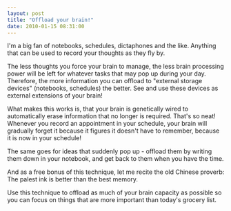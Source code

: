 ```yaml
---
layout: post
title: "Offload your brain!"
date: 2010-01-15 08:31:00
---
```

I'm a big fan of notebooks, schedules, dictaphones and the like. Anything that can be used to record your thoughts as they fly by.

The less thoughts you force your brain to manage, the less brain processing power will be left for whatever tasks that may pop up during your day. Therefore, the more information you can offload to "external storage devices" (notebooks, schedules) the better. See and use these devices as external extensions of your brain!

What makes this works is, that your brain is genetically wired to automatically erase information that no longer is required. That's so neat! Whenever you record an appointment in your schedule, your brain will gradually forget it because it figures it doesn't have to remember, because it is now in your schedule!

The same goes for ideas that suddenly pop up - offload them by writing them down in your notebook, and get back to them when you have the time.

And as a free bonus of this technique, let me recite the old Chinese proverb: The palest ink is better than the best memory.

Use this technique to offload as much of your brain capacity as possible so you can focus on things that are more important than today's grocery list.
